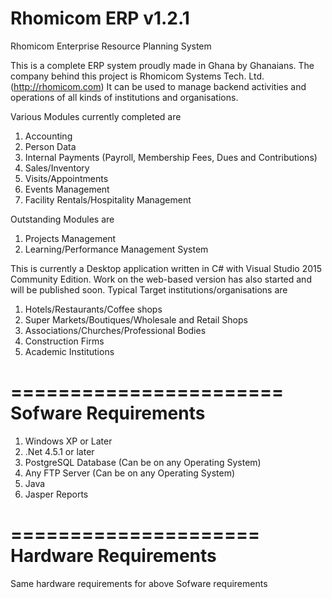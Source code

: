 # Rhomicom ERP v1.2.1
Rhomicom Enterprise Resource Planning System

This is a complete ERP system proudly made in Ghana by Ghanaians.
The company behind this project is Rhomicom Systems Tech. Ltd.(http://rhomicom.com)
It can be used to manage backend activities and operations of all kinds of institutions and organisations.

Various Modules currently completed are
1. Accounting
2. Person Data
3. Internal Payments (Payroll, Membership Fees, Dues and Contributions)
4. Sales/Inventory
5. Visits/Appointments
6. Events Management
7. Facility Rentals/Hospitality Management

Outstanding Modules are
1. Projects Management
2. Learning/Performance Management System

This is currently a Desktop application written in C# with Visual Studio 2015 Community Edition.
Work on the web-based version has also started and will be published soon.
Typical Target institutions/organisations are
1. Hotels/Restaurants/Coffee shops
2. Super Markets/Boutiques/Wholesale and Retail Shops
3. Associations/Churches/Professional Bodies
4. Construction Firms
5. Academic Institutions

=======================
Sofware Requirements
=======================
1. Windows XP or Later
2. .Net 4.5.1 or later
3. PostgreSQL Database (Can be on any Operating System)
4. Any FTP Server (Can be on any Operating System)
5. Java
6. Jasper Reports

=====================
Hardware Requirements
=====================
Same hardware requirements for above Sofware requirements

